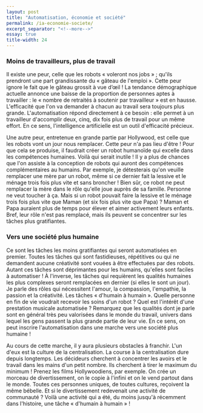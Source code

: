 ```yaml
---
layout: post
title: "Automatisation, économie et société"
permalink: /ia-economie-societe/
excerpt_separator: "<!--more-->"
essay: true
title-width: 24
---
```


### Moins de travailleurs, plus de travail

Il existe une peur, celle que les robots « voleront nos jobs » ; qu'ils prendront une part grandissante du « gâteau de l'emploi ». Cette peur ignore le fait que le gâteau grossit à vue d’œil ! La tendance démographique actuelle annonce une baisse de la proportion de personnes aptes à travailler : le « nombre de retraités à soutenir par travailleur » est en hausse.  L'efficacité que l'on va demander à chacun au travail sera toujours plus grande. L'automatisation répond directement à ce besoin : elle permet à un travailleur d'accomplir deux, cinq, dix fois plus de travail pour un même effort. En ce sens, l'intelligence artificielle est un outil d'efficacité précieux.

Une autre peur, entretenue en grande partie par Hollywood, est celle que les robots vont un jour nous remplacer. Cette peur n'a pas lieu d'être ! Pour que cela se produise, il faudrait créer un robot humanoïde qui excelle dans les compétences humaines. Voilà qui serait inutile ! Il y a plus de chances que l'on assiste à la conception de robots qui auront des compétences complémentaires au humains. Par exemple, je détesterais qu'on veuille remplacer une mère par un robot, même si ce dernier fait la lessive et le ménage trois fois plus vite et sans broncher ! Bien sûr, ce robot ne peut remplacer la mère dans le rôle qu'elle joue auprès de sa famille. Personne ne veut toucher à ça. Mais si un robot pouvait faire la lessive et le ménage trois fois plus vite que Maman (et six fois plus vite que Papa) ? Maman et Papa auraient plus de temps pour élever et aimer activement leurs enfants. Bref, leur rôle n'est pas remplacé, mais ils peuvent se concentrer sur les tâches plus gratifiantes.

### Vers une société plus humaine

Ce sont les tâches les moins gratifiantes qui seront automatisées en premier. Toutes les tâches qui sont fastidieuses, répétitives ou qui ne demandent aucune créativité sont vouées à être effectuées par des robots. Autant ces tâches sont déprimantes pour les humains, qu'elles sont faciles à automatiser ! À l'inverse, les tâches qui requièrent les qualités humaines les plus complexes seront remplacées en dernier (si elles le sont un jour). Je parle des rôles qui nécessitent l'amour, la compassion, l'empathie, la passion et la créativité. Les tâches « d'humain à humain ». Quelle personne en fin de vie voudrait recevoir les soins d'un robot ? Quel est l'intérêt d'une prestation musicale automatisée ? Remarquez que les qualités dont je parle sont en général très peu valorisées dans le monde du travail, univers dans lequel les gens passent la plus grande partie de leur vie. En ce sens, on peut inscrire l'automatisation dans une marche vers une société plus humaine !

Au cours de cette marche, il y aura plusieurs obstacles à franchir. L'un d'eux est la culture de la centralisation. La course à la centralisation dure depuis longtemps. Les décideurs cherchent à concentrer les avoirs et le travail dans les mains d'un petit nombre. Ils cherchent à tirer le maximum du minimum ! Prenez les films Hollywoodiens, par exemple. On crée un morceau de divertissement, on le copie à l'infini et on le vend partout dans le monde. Toutes ces personnes uniques, de toutes cultures, reçoivent la même bébelle. Et si le divertissement redevenait une activité de communauté ? Voilà une activité qui a été, du moins jusqu'à récemment dans l'histoire, une tâche « d'humain à humain » !



